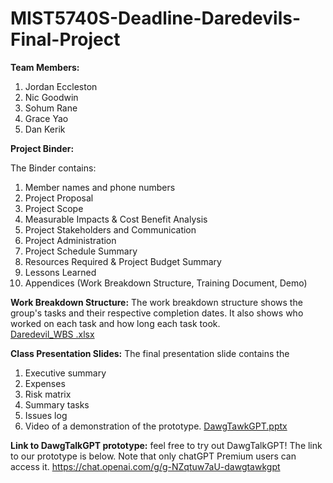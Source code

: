 # MIST5740S-Deadline-Daredevils-Final-Project

**Team Members:**
1. Jordan Eccleston
2. Nic Goodwin
3. Sohum Rane
4. Grace Yao
5. Dan Kerik

**Project Binder:** 

The Binder contains: 
1. Member names and phone numbers
2. Project Proposal
3. Project Scope
4. Measurable Impacts & Cost Benefit Analysis
5. Project Stakeholders and Communication
6. Project Administration
7. Project Schedule Summary
8. Resources Required & Project Budget Summary
9. Lessons Learned
10. Appendices (Work Breakdown Structure, Training Document, Demo) 

**Work Breakdown Structure:** 
The work breakdown structure shows the group's tasks and their respective completion dates. It also shows who worked on each task and how long each task took.  
[Daredevil_WBS .xlsx](https://github.com/graceyao2/MIST5740S-Deadline-Daredevils-Final-Project/files/15191302/Daredevil_WBS.xlsx)


**Class Presentation Slides:**
The final presentation slide contains the 
1. Executive summary
2. Expenses
3. Risk matrix
4. Summary tasks
5. Issues log
6. Video of a demonstration of the prototype.
[DawgTawkGPT.pptx](https://github.com/graceyao2/MIST5740S-Deadline-Daredevils-Final-Project/files/15190772/DawgTawkGPT.pptx)

**Link to DawgTalkGPT prototype:**
feel free to try out DawgTalkGPT! The link to our prototype is below. Note that only chatGPT Premium users can access it. 
https://chat.openai.com/g/g-NZqtuw7aU-dawgtawkgpt 



